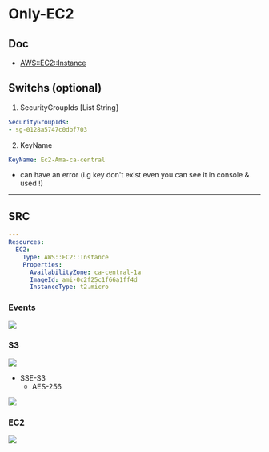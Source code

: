 # Only-EC2

## Doc
* [AWS::EC2::Instance](https://docs.aws.amazon.com/AWSCloudFormation/latest/UserGuide/aws-properties-ec2-instance.html#aws-properties-ec2-instance--examples)

## Switchs (optional)
1. SecurityGroupIds [List String]
````yaml
SecurityGroupIds: 
- sg-0128a5747c0dbf703
````
2. KeyName
````yaml
KeyName: Ec2-Ama-ca-central
````
   * can have an error (i.g key don't exist even you can see it in console & used !)

---

## SRC
````yaml
---
Resources:
  EC2:
    Type: AWS::EC2::Instance
    Properties:
      AvailabilityZone: ca-central-1a
      ImageId: ami-0c2f25c1f66a1ff4d
      InstanceType: t2.micro
````

### Events
[<img src="https://i.imgur.com/HcEJ5pI.png">](https://i.imgur.com/HcEJ5pI.png)

### S3
[<img src="https://i.imgur.com/VdTcWMW.png">](https://i.imgur.com/VdTcWMW.png)

* SSE-S3
    * AES-256
    
[<img src="https://i.imgur.com/93U1s7W.png">](https://i.imgur.com/93U1s7W.png)


### EC2
[<img src="https://i.imgur.com/ExVVnQJ.png">](https://i.imgur.com/ExVVnQJ.png)
